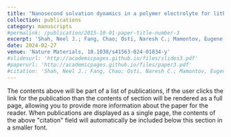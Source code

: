 ```yaml
---
title: "Nanosecond solvation dynamics in a polymer electrolyte for lithium batteries"
collection: publications
category: manuscripts
#permalink: /publication/2015-10-01-paper-title-number-3
excerpt: 'Shah, Neel J.; Fang, Chao; Osti, Naresh C.; Mamontov, Eugene; Yu, Xiaopeng; Lee, Jaeyong; Watanabe, Hiroshi; Wang, Rui; Balsara, Nitash P.'
date: 2024-02-27
venue: 'Nature Materials, 10.1038/s41563-024-01834-y'
#slidesurl: 'http://academicpages.github.io/files/slides3.pdf'
#paperurl: 'http://academicpages.github.io/files/paper3.pdf'
#citation: 'Shah, Neel J.; Fang, Chao; Osti, Naresh C.; Mamontov, Eugene; Yu, Xiaopeng; Lee, Jaeyong; Watanabe, Hiroshi; Wang, Rui; Balsara, Nitash P.'
---
```


The contents above will be part of a list of publications, if the user clicks the link for the publication than the contents of section will be rendered as a full page, allowing you to provide more information about the paper for the reader. When publications are displayed as a single page, the contents of the above "citation" field will automatically be included below this section in a smaller font.
